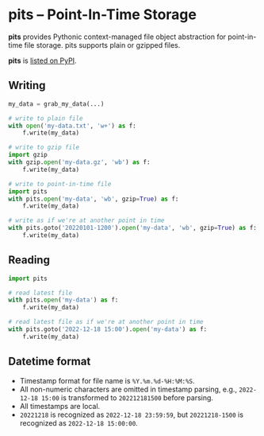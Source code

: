 # pits – Point-In-Time Storage

**pits** provides Pythonic context-managed file object abstraction for point-in-time file storage.  pits supports plain or gzipped files.

**pits** is [listed on PyPI](https://pypi.org/project/pits/).


## Writing

```python
my_data = grab_my_data(...)

# write to plain file
with open('my-data.txt', 'w+') as f:
    f.write(my_data)

# write to gzip file
import gzip
with gzip.open('my-data.gz', 'wb') as f:
    f.write(my_data)

# write to point-in-time file
import pits
with pits.open('my-data', 'wb', gzip=True) as f:
    f.write(my_data)

# write as if we're at another point in time
with pits.goto('20220101-1200').open('my-data', 'wb', gzip=True) as f:
    f.write(my_data)
```


## Reading

```python
import pits

# read latest file
with pits.open('my-data') as f:
    f.write(my_data)

# read latest file as if we're at another point in time
with pits.goto('2022-12-18 15:00').open('my-data') as f:
    f.write(my_data)
```


## Datetime format

- Timestamp format for file name is `%Y.%m.%d-%H:%M:%S`.
- All non-numeric characters are omitted in timestamp parsing, e.g., `2022-12-18 15:00` is transformed to `202212181500` before parsing.
- All timestamps are local.
- `20221218` is recognized as `2022-12-18 23:59:59`, but `20221218-1500` is recognized as `2022-12-18 15:00:00`.
